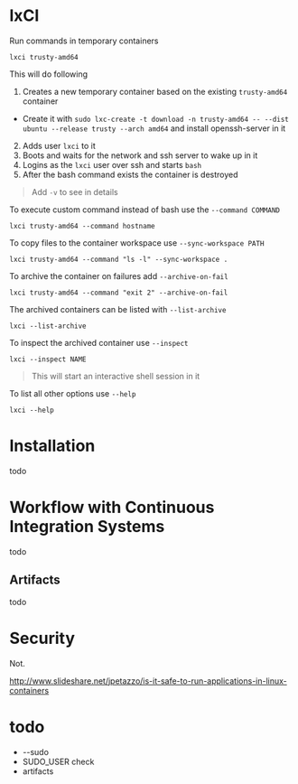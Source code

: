 
# lxCI

Run commands in temporary containers

    lxci trusty-amd64

This will do following

1. Creates a new temporary container based on the existing `trusty-amd64` container
  - Create it with `sudo lxc-create -t download -n trusty-amd64 -- --dist ubuntu --release trusty --arch amd64` and install openssh-server in it
2. Adds user `lxci` to it
3. Boots and waits for the network and ssh server to wake up in it
4. Logins as the `lxci` user over ssh and starts `bash`
5. After the bash command exists the container is destroyed

> Add `-v` to see in details

To execute custom command instead of bash use the `--command COMMAND`

    lxci trusty-amd64 --command hostname

To copy files to the container workspace use `--sync-workspace PATH`

    lxci trusty-amd64 --command "ls -l" --sync-workspace .

To archive the container on failures add `--archive-on-fail`

    lxci trusty-amd64 --command "exit 2" --archive-on-fail

The archived containers can be listed with `--list-archive`

    lxci --list-archive

To inspect the archived container use `--inspect`

    lxci --inspect NAME

> This will start an interactive shell session in it

To list all other options use `--help`

    lxci --help

# Installation

todo

# Workflow with Continuous Integration Systems

todo

## Artifacts

todo

# Security

Not.

http://www.slideshare.net/jpetazzo/is-it-safe-to-run-applications-in-linux-containers

# todo

- --sudo
- SUDO\_USER check
- artifacts

